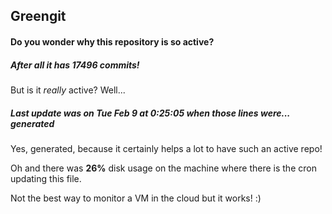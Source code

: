 ## Greengit

#### Do you wonder why this repository is so active?

##### After all it has 17496 commits!

But is it *really* active? Well...

##### Last update was on Tue Feb 9 at 0:25:05 when those lines were... generated

Yes, generated, because it certainly helps a lot to have such an active repo!

Oh and there was **26%** disk usage on the machine
where there is the cron updating this file.

Not the best way to monitor a VM in the cloud but it works! :)
